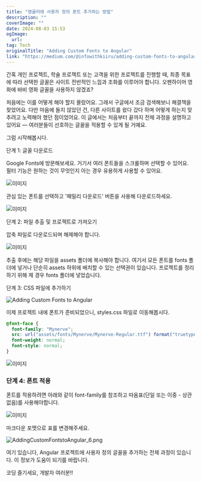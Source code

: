 ```yaml
---
title: "앵귤러에 사용자 정의 폰트 추가하는 방법"
description: ""
coverImage: ""
date: 2024-08-03 15:53
ogImage: 
  url: 
tag: Tech
originalTitle: "Adding Custom Fonts to Angular"
link: "https://medium.com/@infowithkiiru/adding-custom-fonts-to-angular-cc24072d9ed3"
---
```




간혹 개인 프로젝트, 학술 프로젝트 또는 고객을 위한 프로젝트를 진행할 때, 최종 목표에 따라 선택한 글꼴은 사이트 전반적인 느낌과 조화를 이루어야 합니다. 오펜하이머 영화에 바비 영화 글꼴을 사용하지 않겠죠?

처음에는 이를 어떻게 해야 할지 몰랐어요. 그래서 구글에서 조금 검색해보니 해결책을 찾았어요. 다만 마음에 들지 않았던 건, 다른 사이트를 왔다 갔다 하며 어떻게 하는지 맞추려고 노력해야 했던 점이었어요. 이 글에서는 처음부터 끝까지 전체 과정을 설명하고 있어요 — 여러분들이 선호하는 글꼴을 적용할 수 있게 될 거예요.

그럼 시작해봅시다.

단계 1: 글꼴 다운로드

<div class="content-ad"></div>

Google Fonts에 방문해보세요. 거기서 여러 폰트들을 스크롤하며 선택할 수 있어요. 필터 기능은 원하는 것이 무엇인지 아는 경우 유용하게 사용할 수 있어요.

![이미지](/assets/img/AddingCustomFontstoAngular_0.png)

관심 있는 폰트를 선택하고 '패밀리 다운로드' 버튼을 사용해 다운로드하세요.

![이미지](/assets/img/AddingCustomFontstoAngular_1.png)

<div class="content-ad"></div>

단계 2: 파일 추출 및 프로젝트로 가져오기

압축 파일로 다운로드되며 해제해야 합니다.

![이미지](/assets/img/AddingCustomFontstoAngular_2.png)

추출 후에는 해당 파일을 assets 폴더에 복사해야 합니다. 여기서 모든 폰트를 fonts 폴더에 넣거나 단순히 assets 하위에 배치할 수 있는 선택권이 있습니다. 프로젝트를 정리하기 위해 제 경우 fonts 폴더에 넣었습니다.

<div class="content-ad"></div>

단계 3: CSS 파일에 추가하기

![Adding Custom Fonts to Angular](/assets/img/AddingCustomFontstoAngular_3.png)

이제 프로젝트 내에 폰트가 준비되었으니, styles.css 파일로 이동해봅시다.

```css
@font-face {
  font-family: "Mynerve";
  src: url("assets/fonts/Mynerve/Mynerve-Regular.ttf") format("truetype");
  font-weight: normal;
  font-style: normal;
}
```

<div class="content-ad"></div>

![이미지](/assets/img/AddingCustomFontstoAngular_4.png)

### 단계 4: 폰트 적용

폰트를 적용하려면 아래와 같이 font-family를 참조하고 따옴표(단일 또는 이중 - 상관없음)를 사용해야합니다.

![이미지](/assets/img/AddingCustomFontstoAngular_5.png)

<div class="content-ad"></div>

마크다운 포맷으로 표를 변경해주세요.

![AddingCustomFontstoAngular_6.png](/assets/img/AddingCustomFontstoAngular_6.png)

여기 있습니다, Angular 프로젝트에 사용자 정의 글꼴을 추가하는 전체 과정이 있습니다. 이 정보가 도움이 되기를 바랍니다.

코딩 즐기세요, 개발자 여러분!!
